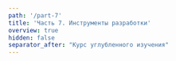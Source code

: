 ```yaml
---
path: '/part-7'
title: 'Часть 7. Инструменты разработки'
overview: true
hidden: false
separator_after: "Курс углубленного изучения"
---
```


<pages-in-this-section></pages-in-this-section>

<exercises-in-this-section></exercises-in-this-section>
